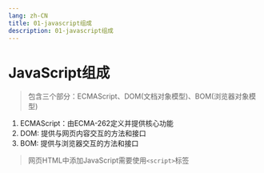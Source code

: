 ```yaml
---
lang: zh-CN
title: 01-javascript组成
description: 01-javascript组成
---
```


# JavaScript组成

> 包含三个部分：ECMAScript、DOM(文档对象模型)、BOM(浏览器对象模型)
> 
 1. ECMAScript：由ECMA-262定义并提供核心功能
 2. DOM: 提供与网页内容交互的方法和接口
 3. BOM: 提供与浏览器交互的方法和接口

> 网页HTML中添加JavaScript需要使用```<script>```标签

